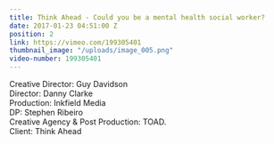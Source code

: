 ```yaml
---
title: Think Ahead - Could you be a mental health social worker?
date: 2017-01-23 04:51:00 Z
position: 2
link: https://vimeo.com/199305401
thumbnail_image: "/uploads/image_005.png"
video-number: 199305401
---
```


Creative Director: Guy Davidson<br>
Director: Danny Clarke<br>
Production: Inkfield Media<br>
DP: Stephen Ribeiro<br>
Creative Agency & Post Production: TOAD.<br>
Client: Think Ahead<br>